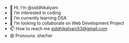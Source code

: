 - 👋 Hi, I’m @siddhikalyani
- 👀 I’m interested in coding
- 🌱 I’m currently learning DSA
- 💞️ I’m looking to collaborate on Web Development Project
- 📫 How to reach me siddhikalyani53@gmail.com
- 😄 Pronouns: she/her
